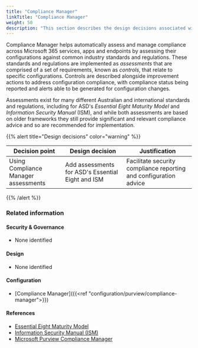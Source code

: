 ```yaml
---
title: "Compliance Manager"
linkTitle: "Compliance Manager"
weight: 50
description: "This section describes the design decisions associated with Compliance Manager with Microsoft Purview for system(s) built using ASD's Blueprint for Secure Cloud."
---
```


Compliance Manager helps automatically assess and manage compliance across Microsoft 365 services, apps and endpoints by assessing their configurations against common industry standards and regulations. These standards and regulations are implemented as *assessments* that are comprised of a set of requirements, known as *controls*, that relate to specific configurations. Controls are described alongside improvement actions to address configuration compliance, with compliance status being reported and alerts able to be generated for configuration changes.

Assessments exist for many different Australian and international standards and regulations, including for ASD's *Essential Eight Maturity Model* and *Information Security Manual* (ISM), and while both assessments are based on older frameworks they still provide significant and relevant compliance advice and so are recommended for implementation.

{{% alert title="Design decisions" color="warning" %}}

| Decision point                       | Design decision                                   | Justification                                                     |
| ------------------------------------ | ------------------------------------------------- | ----------------------------------------------------------------- |
| Using Compliance Manager assessments | Add assessments for ASD's Essential Eight and ISM | Facilitate security compliance reporting and configuration advice |

{{% /alert %}}

### Related information

#### Security & Governance

* None identified

#### Design

* None identified

#### Configuration

* [Compliance Manager]({{<ref "configuration/purview/compliance-manager">}})

#### References

* [Essential Eight Maturity Model](https://www.cyber.gov.au/resources-business-and-government/essential-cyber-security/essential-eight/essential-eight-maturity-model)
* [Information Security Manual (ISM)](https://www.cyber.gov.au/resources-business-and-government/essential-cyber-security/ism)
* [Microsoft Purview Compliance Manager](https://learn.microsoft.com/en-us/purview/compliance-manager)
